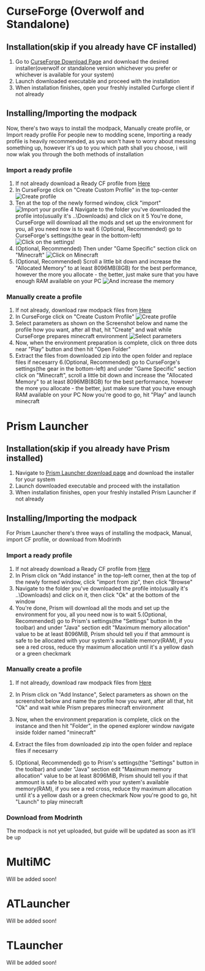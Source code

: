 # CurseForge (Overwolf and Standalone)
## Installation(skip if you already have CF installed)
1. Go to [CurseForge Download Page](https://download.curseforge.com/) and download the desired installer(overwolf or standalone version whichever you prefer or whichever is available for your system)
2. Launch downloaded executable and proceed with the installation
3. When installation finishes, open your freshly installed Curforge client if not already
## Installing/Importing the modpack
Now, there's two ways to install the modpack, Manually create profile, or Import ready profile
For people new to modding scene, Importing a ready profile is heavily recommended, as you won't have to worry about messing something up, however it's up to you which path shall you choose, i will now wlak you through the both methods of installation
### Import a ready profile
1. If not already download a Ready CF profile from [Here](https://drive.google.com/file/d/11OQbEpRqpcFkeRE3G_jwlXbwtKBrHZs3/view?usp=share_link)
2. In CurseForge click on "Create Custom Profile" in the top-center
![Create profile](screenshots/CurseForge_both_click_create_new_profile.png)
3. Ten at the top of the newly formed window, click "import"
![Import your profile](screenshots/CurseForge_import_create_profile.png)
4 Navigate to the folder you've downloaded the profile into(usually it's ..\Downloads) and click on it
5 You're done, CurseForge will download all the mods and set up the environment for you, all you need now is to wait
6 (Optional, Recommended) go to CurseForge's settings(the gear in the bottom-left)
![Click on the settings!](screenshots/CurseForge_optional_click_CF_settings.png)
7. (Optional, Recommended) Then under "Game Specific" section click on "Minecraft"
![Click on Minecraft](screenshots/CurseForge_optional_click_minecraft.png)
8. (Optional, Recommended) Scroll a little bit down and increase the "Allocated Memory" to at least 8096MB(8GB) for the best performance, however the more you allocate - the better, just make sure that you have enough RAM available on your PC
![And increase the memory](screenshots/CurseForge_optional_increase_allocated_memory.png)
### Manually create a profile
1. If not already, download raw modpack files from [Here](https://www.dropbox.com/sh/bysbawq6t98li80/AAALsWCoH41dsXaiBdDc2efRa?dl=0)
2. In CurseForge click on "Create Custom Profile"
![Create profile](screenshots/CurseForge_both_click_create_new_profile.png)
3. Select parameters as shown on the Screenshot below and name the profile how you want, after all that, hit "Create" and wait while CurseForge prepares minecraft environment
![Select parameters](screenshots/CurseForge_manual_parameters.png)
4. Now, when the environment preparation is complete, click on three dots near "Play" button and then hit "Open Folder"
5. Extract the files from downloaded zip into the open folder and replace files if necesarry
6.(Optional, Recommended) go to CurseForge's settings(the gear in the bottom-left) and under "Game Specific" section click on "Minecraft", scroll a little bit down and increase the "Allocated Memory" to at least 8096MB(8GB) for the best performance, however the more you allocate - the better, just make sure that you have enough RAM available on your PC
Now you're good to go, hit "Play" and launch minecraft

# Prism Launcher
## Installation(skip if you already have Prism installed)
1. Navigate to [Prism Launcher download page](https://prismlauncher.org/download/) and download the installer for your system
2. Launch downloaded executable and proceed with the installation
3. When installation finishes, open your freshly installed Prism Launcher if not already
## Installing/Importing the modpack
For Prism Launcher there's three ways of installing the modpack, Manual, import CF profile, or download from Modrinth
### Import a ready profile
1. If not already download a Ready CF profile from [Here](https://drive.google.com/file/d/11OQbEpRqpcFkeRE3G_jwlXbwtKBrHZs3/view?usp=share_link)
2. In Prism click on "Add instance" in the top-left corner, then at the top of the newly formed window, click "import from zip", then click "Browse"
3. Navigate to the folder you've downloaded the profile into(usually it's ..\Downloads) and click on it, then click "Ok" at the bottom of the window
4. You're done, Prism will download all the mods and set up the environment for you, all you need now is to wait
5.(Optional, Recommended) go to Prism's settings(the "Settings" button in the toolbar) and under "Java" section edit "Maximum memory allocation" value to be at least 8096MiB, Prism should tell you if that ammount is safe to be allocated with your system's available memory(RAM), if you see a red cross, reduce thу maximum allocation until it's a yellow dash or a green checkmark
### Manually create a profile
1. If not already, download raw modpack files from [Here](https://www.dropbox.com/sh/bysbawq6t98li80/AAALsWCoH41dsXaiBdDc2efRa?dl=0)
2. In Prism click on "Add Instance", Select parameters as shown on the screenshot below and name the profile how you want, after all that, hit "Ok" and wait while Prism prepares minecraft environment

3. Now, when the environment preparation is complete, click on the instance and then hit "Folder", in the opened explorer window navigate inside folder named "minecraft"
4. Extract the files from downloaded zip into the open folder and replace files if necesarry
5. (Optional, Recommended) go to Prism's settings(the "Settings" button in the toolbar) and under "Java" section edit "Maximum memory allocation" value to be at least 8096MiB, Prism should tell you if that ammount is safe to be allocated with your system's available memory(RAM), if you see a red cross, reduce thу maximum allocation until it's a yellow dash or a green checkmark
  Now you're good to go, hit "Launch" to play minecraft
  
### Download from Modrinth
The modpack is not yet uploaded, but guide will be updated as soon as it'll be up

# MultiMC
Will be added soon!

# ATLauncher
Will be added soon!

# TLauncher
Will be added soon!
